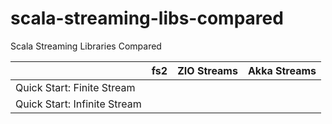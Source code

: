 # scala-streaming-libs-compared
Scala Streaming Libraries Compared


                                                              
|                              | fs2 | ZIO Streams | Akka Streams |
| ---------------------------- | --- | ----------- | ------------ |
| Quick Start: Finite Stream   |     |             |              |
| Quick Start: Infinite Stream |     |             |              |

